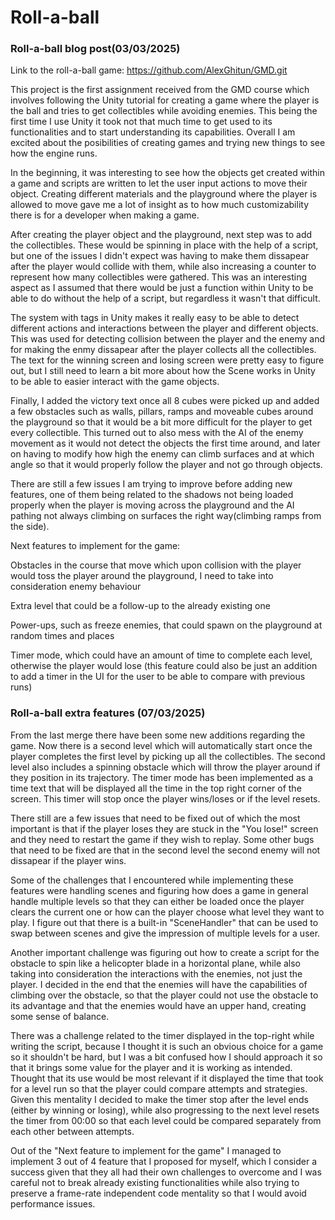 # Roll-a-ball 

### Roll-a-ball blog post(03/03/2025)

Link to the roll-a-ball game: https://github.com/AlexGhitun/GMD.git

This project is the first assignment received from the GMD course which involves following the Unity tutorial for creating a game where the player is the ball and tries to get collectibles while avoiding enemies.
This being the first time I use Unity it took not that much time to get used to its functionalities and to start understanding its capabilities. Overall I am excited about the posibilities of creating games and trying new things to see how the engine runs.

In the beginning, it was interesting to see how the objects get created within a game and scripts are written to let the user input actions to move their object. Creating different materials and the playground where the player is allowed to move gave me a lot of insight as to how much customizability there is for a developer when making a game.

After creating the player object and the playground, next step was to add the collectibles. These would be spinning in place with the help of a script, but one of the issues I didn't expect was having to make them dissapear after the player would collide with them, while also increasing a counter to represent how many collectibles were gathered. This was an interesting aspect as I assumed that there would be just a function within Unity to be able to do without the help of a script, but regardless it wasn't that difficult.

The system with tags in Unity makes it really easy to be able to detect different actions and interactions between the player and different objects. This was used for detecting collision between the player and the enemy and for making the enmy dissapear after the player collects all the collectibles. The text for the winning screen and losing screen were pretty easy to figure out, but I still need to learn a bit more about how the Scene works in Unity to be able to easier interact with the game objects.

Finally, I added the victory text once all 8 cubes were picked up and added a few obstacles such as walls, pillars, ramps and moveable cubes around the playground so that it would be a bit more difficult for the player to get every collectible. This turned out to also mess with the AI of the enemy movement as it would not detect the objects the first time around, and later on having to modify how high the enemy can climb surfaces and at which angle so that it would properly follow the player and not go through objects.

There are still a few issues I am trying to improve before adding new features, one of them being related to the shadows not being loaded properly when the player is moving across the playground and the AI pathing not always climbing on surfaces the right way(climbing ramps from the side).

Next features to implement for the game:

Obstacles in the course that move which upon collision with the player would toss the player around the playground, I need to take into consideration enemy behaviour

Extra level that could be a follow-up to the already existing one

Power-ups, such as freeze enemies, that could spawn on the playground at random times and places 

Timer mode, which could have an amount of time to complete each level, otherwise the player would lose (this feature could also be just an addition to add a timer in the UI for the user to be able to compare with previous runs)

### Roll-a-ball extra features (07/03/2025)

From the last merge there have been some new additions regarding the game. Now there is a second level which will automatically start once the player completes the first level by picking up all the collectibles. The second level also includes a spinning obstacle which will throw the player around if they position in its trajectory. The timer mode has been implemented as a time text that will be displayed all the time in the top right corner of the screen. This timer will stop once the player wins/loses or if the level resets.

There still are a few issues that need to be fixed out of which the most important is that if the player loses they are stuck in the "You lose!" screen and they need to restart the game if they wish to replay. Some other bugs that need to be fixed are that in the second level the second enemy will not dissapear if the player wins.

Some of the challenges that I encountered while implementing these features were handling scenes and figuring how does a game in general handle multiple levels so that they can either be loaded once the player clears the current one or how can the player choose what level they want to play. I figure out that there is a built-in "SceneHandler" that can be used to swap between scenes and give the impression of multiple levels for a user.

Another important challenge was figuring out how to create a script for the obstacle to spin like a helicopter blade in a horizontal plane, while also taking into consideration the interactions with the enemies, not just the player. I decided in the end that the enemies will have the capabilities of climbing over the obstacle, so that the player could not use the obstacle to its advantage and that the enemies would have an upper hand, creating some sense of balance.

There was a challenge related to the timer displayed in the top-right while writing the script, because I thought it is such an obvious choice for a game so it shouldn't be hard, but I was a bit confused how I should approach it so that it brings some value for the player and it is working as intended. Thought that its use would be most relevant if it displayed the time that took for a level run so that the player could compare attempts and strategies. Given this mentality I decided to make the timer stop after the level ends (either by winning or losing), while also progressing to the next level resets the timer from 00:00 so that each level could be compared separately from each other between attempts. 

Out of the "Next feature to implement for the game" I managed to implement 3 out of 4 feature that I proposed for myself, which I consider a success given that they all had their own challenges to overcome and I was careful not to break already existing functionalities while also trying to preserve a frame-rate independent code mentality so that I would avoid performance issues. 
